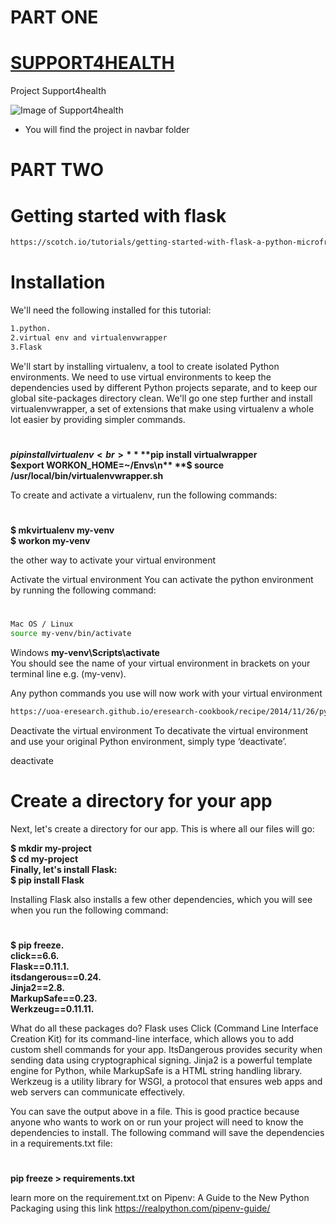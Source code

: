 
# PART ONE

# [SUPPORT4HEALTH](https://simbadeveloper.github.io/support4health/navbar/index.html)
Project Support4health

![Image of Support4health](https://simbadeveloper.github.io/support4health/navbar/image.PNG)

- You will find the project in navbar folder

# PART TWO 

# Getting started with flask
```sh
https://scotch.io/tutorials/getting-started-with-flask-a-python-microframework
```

# Installation
We'll need the following installed for this tutorial:<br >
```sh
1.python.
2.virtual env and virtualenvwrapper
3.Flask
```

We'll start by installing virtualenv, a tool to create isolated Python environments. We need to use virtual environments to keep the dependencies used by different Python projects separate, and to keep our global site-packages directory clean. We'll go one step further and install virtualenvwrapper, a set of extensions that make using virtualenv a whole lot easier by providing simpler commands.

#

**$pip install virtualenv<br>**
**$pip install virtualwrapper<br>**
**$export WORKON_HOME=~/Envs\n**
**$ source /usr/local/bin/virtualenvwrapper.sh<br>**

To create and activate a virtualenv, run the following commands:
#

**$ mkvirtualenv my-venv<br>**
**$ workon my-venv<br>**

the other way to activate your virtual environment

Activate the virtual environment
You can activate the python environment by running the following command:
#
```sh
Mac OS / Linux
source my-venv/bin/activate
```

Windows
**my-venv\Scripts\activate<br>**
You should see the name of your virtual environment in brackets on your terminal line e.g. (my-venv).<br >

Any python commands you use will now work with your virtual environment
```sh
https://uoa-eresearch.github.io/eresearch-cookbook/recipe/2014/11/26/python-virtual-env/
```

Deactivate the virtual environment
To decativate the virtual environment and use your original Python environment, simply type ‘deactivate’.

deactivate

# Create a directory for your app
Next, let's create a directory for our app. This is where all our files will go:

**$ mkdir my-project<br>**
**$ cd my-project<br>**
**Finally, let's install Flask:<br>**
**$ pip install Flask<br>**

Installing Flask also installs a few other dependencies, which you will see when you run the following command:
#
**$ pip freeze.<br>
click==6.6.<br>
Flask==0.11.1.<br>
itsdangerous==0.24.<br>
Jinja2==2.8.<br>
MarkupSafe==0.23.<br>
Werkzeug==0.11.11.<br>**

What do all these packages do? Flask uses Click (Command Line Interface Creation Kit) for its command-line interface, which allows you to add custom shell commands for your app. ItsDangerous provides security when sending data using cryptographical signing. Jinja2 is a powerful template engine for Python, while MarkupSafe is a HTML string handling library. Werkzeug is a utility library for WSGI, a protocol that ensures web apps and web servers can communicate effectively.

You can save the output above in a file. This is good practice because anyone who wants to work on or run your project will need to know the dependencies to install. The following command will save the dependencies in a requirements.txt file:
#
**pip freeze > requirements.txt**

learn more on the requirement.txt on Pipenv: A Guide to the New Python Packaging using this link https://realpython.com/pipenv-guide/
